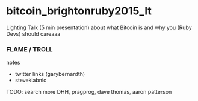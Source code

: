 # bitcoin_brightonruby2015_lt
Lighting Talk (5 min presentation) about what Bitcoin is and why you (Ruby Devs) should careaaa


### FLAME / TROLL

notes
- twitter links (garybernardth)
- steveklabnic

TODO: search more DHH, pragprog, dave thomas, aaron patterson
